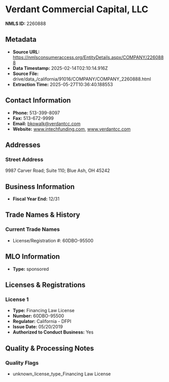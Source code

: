 # Verdant Commercial Capital, LLC

**NMLS ID:** 2260888

## Metadata
- **Source URL:** https://nmlsconsumeraccess.org/EntityDetails.aspx/COMPANY/2260888
- **Data Timestamp:** 2025-02-14T02:10:14.916Z
- **Source File:** drive/data_/california/91016/COMPANY/COMPANY_2260888.html
- **Extraction Time:** 2025-05-27T10:36:40.188553

## Contact Information
- **Phone:** 513-399-8097
- **Fax:** 513-672-9999
- **Email:** bkowalk@verdantcc.com
- **Website:** www.intechfunding.com, www.verdantcc.com

## Addresses
### Street Address
9987 Carver Road; Suite 110; Blue Ash, OH 45242

## Business Information
- **Fiscal Year End:** 12/31

## Trade Names & History
### Current Trade Names
- License/Registration #: 60DBO-95500

## MLO Information
- **Type:** sponsored

## Licenses & Registrations

### License 1
- **Type:** Financing Law License
- **Number:** 60DBO-95500
- **Regulator:** California - DFPI
- **Issue Date:** 05/20/2019
- **Authorized to Conduct Business:** Yes

## Quality & Processing Notes
### Quality Flags
- unknown_license_type_Financing Law License
